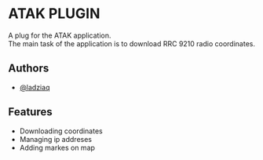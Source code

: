 
# ATAK PLUGIN

A plug for the ATAK application.</br>
The main task of the application is to download RRC 9210 radio coordinates.
## Authors

- [@ladziaq](https://www.github.com/ladziaq)


## Features

- Downloading coordinates
- Managing ip addreses
- Adding markes on map


